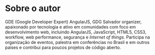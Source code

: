 # Sobre o autor

GDE (Google Developer Expert) AngularJS, GDG Salvador organizer, apaixonado por tecnologia e ativo em comunidades com foco em desenvolvimento web, incluindo AngularJS, JavaScript, HTML5, CSS3, workflow, web performance, segurança e *Internet of things*. Participa na organização de eventos, palestra em conferências no Brasil e em outros países e contribui para poucos projetos de código aberto.
